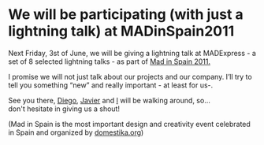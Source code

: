 <!--
slug: we-will-be-participating-with-just-a-lightning
date: Tue May 31 2011 10:29:01 GMT+0100 (BST)
tags: events, talks, design
title: We will be participating (with just a lightning talk) at MADinSpain2011
id: 6032840822
link: http://blog.vizzuality.com/post/6032840822/we-will-be-participating-with-just-a-lightning
raw: {"blog_name":"vizzuality","id":6032840822,"post_url":"http://blog.vizzuality.com/post/6032840822/we-will-be-participating-with-just-a-lightning","slug":"we-will-be-participating-with-just-a-lightning","type":"text","date":"2011-05-31 09:29:01 GMT","timestamp":1306834141,"state":"published","format":"html","reblog_key":"eUvplig0","tags":["events","talks","design"],"short_url":"http://tmblr.co/ZQVgQy5dbTXs","highlighted":[],"note_count":1,"title":"We will be participating (with just a lightning talk) at MADinSpain2011","body":"<p>Next Friday, 3st of June, we will be giving a lightning talk at MADExpress - a set of 8 selected lightning talks - as part of <a title=\"madinspain\" target=\"_blank\" href=\"http://www.madinspain.com/en\">Mad in Spain 2011.</a></p>\n<p>I promise we will not just talk about our projects and our company. I&rsquo;ll try to tell you something &ldquo;new&rdquo; and really important - at least for us-.</p>\n<p>See you there, <a title=\"dcano\" target=\"_blank\" href=\"http://www.vizzuality.com/team/dcano\">Diego</a>, <a title=\"javi arce\" target=\"_blank\" href=\"http://www.vizzuality.com/team/javier\">Javier</a> and <a title=\"saleiva\" target=\"_blank\" href=\"http://www.vizzuality.com/team/saleiva\">I</a> will be walking around, so&hellip; don't hesitate in giving us a shout!</p>\n<p><span>(Mad in Spain is the most important design and creativity event celebrated in Spain and organized by </span><span><a title=\"domestika\" target=\"_blank\" href=\"http://www.domestika.org\">domestika.org</a></span><span>)</span></p>","reblog":{"tree_html":"","comment":"<p>Next Friday, 3st of June, we will be giving a lightning talk at MADExpress - a set of 8 selected lightning talks - as part of <a title=\"madinspain\" target=\"_blank\" href=\"http://www.madinspain.com/en\">Mad in Spain 2011.</a></p>\n<p>I promise we will not just talk about our projects and our company. I&rsquo;ll try to tell you something &ldquo;new&rdquo; and really important - at least for us-.</p>\n<p>See you there, <a title=\"dcano\" target=\"_blank\" href=\"http://www.vizzuality.com/team/dcano\">Diego</a>, <a title=\"javi arce\" target=\"_blank\" href=\"http://www.vizzuality.com/team/javier\">Javier</a> and <a title=\"saleiva\" target=\"_blank\" href=\"http://www.vizzuality.com/team/saleiva\">I</a> will be walking around, so&hellip; don't&nbsp;hesitate&nbsp;in giving us a shout!</p>\n<p><span>(Mad in Spain is the most important design and creativity event celebrated in Spain and organized by </span><span><a title=\"domestika\" target=\"_blank\" href=\"http://www.domestika.org\">domestika.org</a></span><span>)</span></p>"},"trail":[{"blog":{"name":"vizzuality","theme":{"avatar_shape":"square","background_color":"#FAFAFA","body_font":"Helvetica Neue","header_bounds":"","header_image":"http://assets.tumblr.com/images/default_header/optica_pattern_09.png?_v=abe6f565397f54e880c2b76e6fc2022e","header_image_focused":"http://assets.tumblr.com/images/default_header/optica_pattern_09_focused_v3.png?_v=abe6f565397f54e880c2b76e6fc2022e","header_image_scaled":"http://assets.tumblr.com/images/default_header/optica_pattern_09_focused_v3.png?_v=abe6f565397f54e880c2b76e6fc2022e","header_stretch":true,"link_color":"#529ECC","show_avatar":true,"show_description":true,"show_header_image":true,"show_title":true,"title_color":"#444444","title_font":"Gibson","title_font_weight":"bold"}},"post":{"id":"6032840822"},"content":"<p>Next Friday, 3st of June, we will be giving a lightning talk at MADExpress - a set of 8 selected lightning talks - as part of <a title=\"madinspain\" target=\"_blank\" href=\"http://www.madinspain.com/en\">Mad in Spain 2011.</a></p>\n<p>I promise we will not just talk about our projects and our company. I’ll try to tell you something “new” and really important - at least for us-.</p>\n<p>See you there, <a title=\"dcano\" target=\"_blank\" href=\"http://www.vizzuality.com/team/dcano\">Diego</a>, <a title=\"javi arce\" target=\"_blank\" href=\"http://www.vizzuality.com/team/javier\">Javier</a> and <a title=\"saleiva\" target=\"_blank\" href=\"http://www.vizzuality.com/team/saleiva\">I</a> will be walking around, so… don't hesitate in giving us a shout!</p>\n<p><span>(Mad in Spain is the most important design and creativity event celebrated in Spain and organized by </span><span><a title=\"domestika\" target=\"_blank\" href=\"http://www.domestika.org\">domestika.org</a></span><span>)</span></p>","content_raw":"<p>Next Friday, 3st of June, we will be giving a lightning talk at MADExpress - a set of 8 selected lightning talks - as part of <a title=\"madinspain\" target=\"_blank\" href=\"http://www.madinspain.com/en\">Mad in Spain 2011.</a></p>\r\n<p>I promise we will not just talk about our projects and our company. I'll try to tell you something \"new\" and really important - at least for us-.</p>\r\n<p>See you there, <a title=\"dcano\" target=\"_blank\" href=\"http://www.vizzuality.com/team/dcano\">Diego</a>, <a title=\"javi arce\" target=\"_blank\" href=\"http://www.vizzuality.com/team/javier\">Javier</a> and <a title=\"saleiva\" target=\"_blank\" href=\"http://www.vizzuality.com/team/saleiva\">I</a> will be walking around, so... don't&nbsp;hesitate&nbsp;in giving us a shout!</p>\r\n<p><span>(Mad in Spain is the most important design and creativity event celebrated in Spain and organized by </span><span><a title=\"domestika\" target=\"_blank\" href=\"http://www.domestika.org\">domestika.org</a></span><span>)</span></p>","is_current_item":true,"is_root_item":true}]}
publish: 2011-05-031
-->


We will be participating (with just a lightning talk) at MADinSpain2011
=======================================================================

Next Friday, 3st of June, we will be giving a lightning talk at
MADExpress - a set of 8 selected lightning talks - as part of [Mad in
Spain 2011.](http://www.madinspain.com/en "madinspain")

I promise we will not just talk about our projects and our company. I’ll
try to tell you something “new” and really important - at least for us-.

See you there, [Diego](http://www.vizzuality.com/team/dcano "dcano"),
[Javier](http://www.vizzuality.com/team/javier "javi arce") and
[I](http://www.vizzuality.com/team/saleiva "saleiva") will be walking
around, so… don't hesitate in giving us a shout!

<span>(Mad in Spain is the most important design and creativity event
celebrated in Spain and organized by
</span><span>[domestika.org](http://www.domestika.org "domestika")</span><span>)</span>

